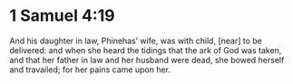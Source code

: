 # 1 Samuel 4:19

And his daughter in law, Phinehas’ wife, was with child, [near] to be delivered: and when she heard the tidings that the ark of God was taken, and that her father in law and her husband were dead, she bowed herself and travailed; for her pains came upon her.